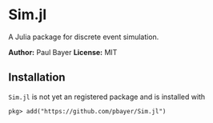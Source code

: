 # Sim.jl

A Julia package for discrete event simulation.

**Author:** Paul Bayer
**License:** MIT

## Installation

`Sim.jl` is not yet an registered package and is installed with

```
pkg> add("https://github.com/pbayer/Sim.jl")
```
